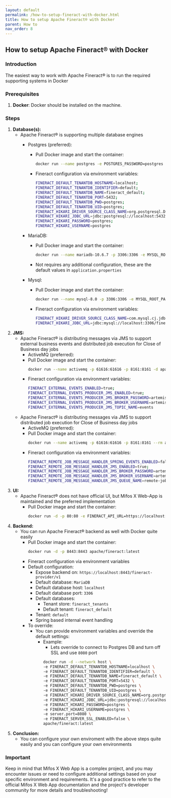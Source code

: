 ```yaml
---
layout: default
permalink: /how-to-setup-fineract-with-docker.html
title: How to setup Apache Fineract® with Docker
parent: How to
nav_order: 8
---
```


## How to setup Apache Fineract® with Docker

### Introduction
The easiest way to work with Apache Fineract® is to run the required supporting systems in Docker

### Prerequisites
1. **Docker**: Docker should be installed on the machine.
   
### Steps
1. **Database(s):**
   - Apache Fineract® is supporting multiple database engines
     - Postgres (preferred):
       - Pull Docker image and start the container:
         ```bash
         docker run --name postgres -e POSTGRES_PASSWORD=postgres -p 5432:5432 -d postgres
         ```
       - Fineract configuration via environment variables:
         ```bash
         FINERACT_DEFAULT_TENANTDB_HOSTNAME=localhost;
         FINERACT_DEFAULT_TENANTDB_IDENTIFIER=default;
         FINERACT_DEFAULT_TENANTDB_NAME=fineract_default;
         FINERACT_DEFAULT_TENANTDB_PORT=5432;
         FINERACT_DEFAULT_TENANTDB_PWD=postgres;
         FINERACT_DEFAULT_TENANTDB_UID=postgres;
         FINERACT_HIKARI_DRIVER_SOURCE_CLASS_NAME=org.postgresql.Driver;
         FINERACT_HIKARI_JDBC_URL=jdbc:postgresql://localhost:5432/fineract_tenants;
         FINERACT_HIKARI_PASSWORD=postgres;
         FINERACT_HIKARI_USERNAME=postgres
         ```
     - MariaDB:
       - Pull Docker image and start the container:
         ```bash
         docker run --name mariadb-10.6.7 -p 3306:3306 -e MYSQL_ROOT_PASSWORD=mysql -d mariadb:10.6.7
         ```
       - Not requires any additional configuration, these are the default values in `application.properties`

     - Mysql:
       - Pull Docker image and start the container:
         ```bash
         docker run --name mysql-8.0 -p 3306:3306 -e MYSQL_ROOT_PASSWORD=mysql -d mysql:8.0
         ```
       - Fineract configuration via environment variables:
         ```bash
         FINERACT_HIKARI_DRIVER_SOURCE_CLASS_NAME=com.mysql.cj.jdbc.Driver;
         FINERACT_HIKARI_JDBC_URL=jdbc:mysql://localhost:3306/fineract_tenants
         ```
2. **JMS:**
   - Apache Fineract® is distributing messages via JMS to support external business events and distributed job execution for Close of Business day jobs
      - ActiveMQ (preferred):
       - Pull Docker image and start the container:
         ```bash
         docker run --name activemq -p 61616:61616 -p 8161:8161 -d apache/activemq-artemis:latest-alpine
         ```
       - Fineract configuration via environment variables:
         ```bash
         FINERACT_EXTERNAL_EVENTS_ENABLED=true;
         FINERACT_EXTERNAL_EVENTS_PRODUCER_JMS_ENABLED=true;
         FINERACT_EXTERNAL_EVENTS_PRODUCER_JMS_BROKER_PASSWORD=artemis;
         FINERACT_EXTERNAL_EVENTS_PRODUCER_JMS_BROKER_USERNAME=artemis;
         FINERACT_EXTERNAL_EVENTS_PRODUCER_JMS_TOPIC_NAME=events
         ```
   - Apache Fineract® is distributing messages via JMS to support distributed job execution for Close of Business day jobs
      - ActiveMQ (preferred):
       - Pull Docker image and start the container:
         ```bash
         docker run --name activemq -p 61616:61616 -p 8161:8161 --rm apache/activemq-artemis:latest-alpine
         ```
       - Fineract configuration via environment variables:
         ```bash
         FINERACT_REMOTE_JOB_MESSAGE_HANDLER_SPRING_EVENTS_ENABLED=false;
         FINERACT_REMOTE_JOB_MESSAGE_HANDLER_JMS_ENABLED=true;
         FINERACT_REMOTE_JOB_MESSAGE_HANDLER_JMS_BROKER_PASSWORD=artemis;
         FINERACT_REMOTE_JOB_MESSAGE_HANDLER_JMS_BROKER_USERNAME=artemis;
         FINERACT_REMOTE_JOB_MESSAGE_HANDLER_JMS_QUEUE_NAME=remote-jobs
         ```
3. **UI:**
   - Apache Fineract® does not have official UI, but Mifos X Web-App is maintained and the preferred implementation
     - Pull Docker image and start the container:
       ```bash
       docker run -d -p 80:80 -e FINERACT_API_URL=https://localhost:8443 -e FINERACT_PLATFORM_TENANT_IDENTIFIER=default openmf/web-app:master
       ```
4. **Backend:**
   - You can run Apache Fineract® backend as well with Docker quite easily
     - Pull Docker image and start the container:
       ```bash
       docker run -d -p 8443:8443 apache/fineract:latest
       ```
     - Fineract configuration via environment variables
      - Default configuration:
        - Expose backend on: `https://localhost:8443/fineract-provider/v1`
        - Default database: `MariaDB`
        - Default database host: `localhost`
        - Default database port: `3306`
        - Default databases:
          - Tenant store: `fineract_tenants`
          - Default tenant: `fineract_default`
        - Tenant: `default`
        - Spring based internal event handling
      - To override:
        - You can provide environment variables and override the default settings:
          - Example:
            - Lets override to connect to Postgres DB and turn off SSL and use `8080` port
            ```bash
            docker run -d --network host \
            -e FINERACT_DEFAULT_TENANTDB_HOSTNAME=localhost \
            -e FINERACT_DEFAULT_TENANTDB_IDENTIFIER=default \
            -e FINERACT_DEFAULT_TENANTDB_NAME=fineract_default \
            -e FINERACT_DEFAULT_TENANTDB_PORT=5432 \
            -e FINERACT_DEFAULT_TENANTDB_PWD=postgres \
            -e FINERACT_DEFAULT_TENANTDB_UID=postgres \
            -e FINERACT_HIKARI_DRIVER_SOURCE_CLASS_NAME=org.postgresql.Driver \
            -e FINERACT_HIKARI_JDBC_URL=jdbc:postgresql://localhost:5432/fineract_tenants \
            -e FINERACT_HIKARI_PASSWORD=postgres \
            -e FINERACT_HIKARI_USERNAME=postgres \
            -e server.port=8080 \
            -e FINERACT_SERVER_SSL_ENABLED=false \
            apache/fineract:latest
            ```   
6. **Conclusion:**
   - You can configure your own enviroment with the above steps quite easily and you can configure your own environments

### Important
Keep in mind that Mifos X Web App is a complex project, and you may encounter issues or need to configure additional settings based on your specific environment and requirements. It's a good practice to refer to the official Mifos X Web App documentation and the project's developer community for more details and troubleshooting!
